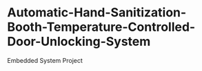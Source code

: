 # Automatic-Hand-Sanitization-Booth-Temperature-Controlled-Door-Unlocking-System
Embedded System Project
